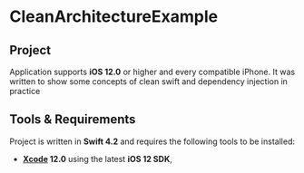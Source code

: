 # CleanArchitectureExample

## Project

Application supports **iOS 12.0** or higher and every compatible iPhone.
It was written to show some concepts of clean swift and dependency injection in practice

## Tools & Requirements

Project is written in **Swift 4.2** and requires the following tools to be installed:

- **[Xcode](https://github.com/KrauseFx/xcode-install) 12.0** using the latest **iOS 12 SDK**,
